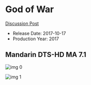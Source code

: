 # God of War

[Discussion Post](https://www.avsforum.com/threads/bass-eq-for-filtered-movies.2995212/post-58090780)

* Release Date: 2017-10-17
* Production Year: 2017

## Mandarin DTS-HD MA 7.1

![img 0](https://i.imgur.com/p7k4c6F.jpg)

![img 1](https://i.imgur.com/2gDUzcm.jpg)

